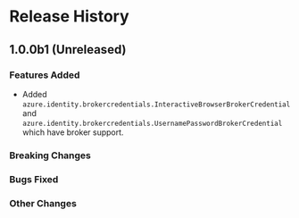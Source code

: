 # Release History

## 1.0.0b1 (Unreleased)

### Features Added

- Added `azure.identity.brokercredentials.InteractiveBrowserBrokerCredential` 
  and `azure.identity.brokercredentials.UsernamePasswordBrokerCredential` which have broker support.

### Breaking Changes

### Bugs Fixed

### Other Changes
